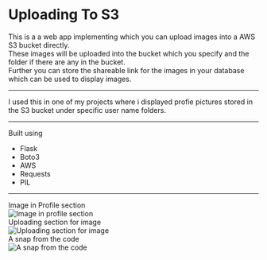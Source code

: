 # Uploading To S3
This is a a web app implementing which you can upload images into a AWS S3 bucket directly.<br>
These images will be uploaded into the bucket which you specify and the folder if there are any in the bucket.<br>
Further you can store the shareable link for the images in your database which can be used to display images.
___
I used this in one of my projects where i displayed profie pictures stored in the S3 bucket under specific user name folders.
___
Built using
* Flask
* Boto3
* AWS
* Requests
* PIL
___
Image in Profile section <br>
![Image in profile section](https://res.cloudinary.com/harshkumarkhatri/image/upload/v1593624805/readme%20images/upload%20to%20s3/Screenshot_at_2020-07-01_22-53-23_s2mmb5.png)
<br>
Uploading section for image<br>
![Uploading section for image](https://res.cloudinary.com/harshkumarkhatri/image/upload/v1593624806/readme%20images/upload%20to%20s3/Screenshot_at_2020-07-01_22-55-29_vxwovu.png)
<br>
A snap from the code<br>
![A snap from the code](https://res.cloudinary.com/harshkumarkhatri/image/upload/v1593624807/readme%20images/upload%20to%20s3/Screenshot_at_2020-07-01_22-47-08_ndbrav.png)


